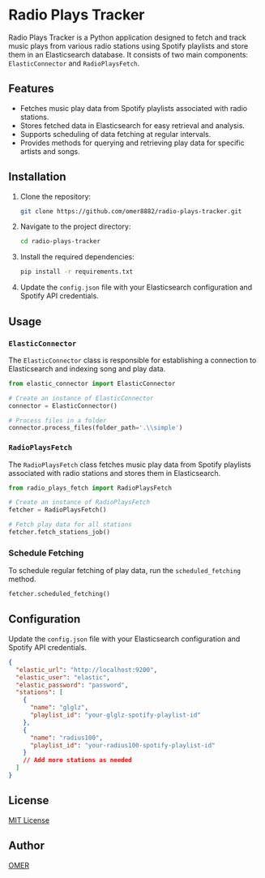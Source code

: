 # Radio Plays Tracker

Radio Plays Tracker is a Python application designed to fetch and track music plays from various radio stations using Spotify playlists and store them in an Elasticsearch database. It consists of two main components: `ElasticConnector` and `RadioPlaysFetch`.

## Features

- Fetches music play data from Spotify playlists associated with radio stations.
- Stores fetched data in Elasticsearch for easy retrieval and analysis.
- Supports scheduling of data fetching at regular intervals.
- Provides methods for querying and retrieving play data for specific artists and songs.

## Installation

1. Clone the repository:

   ```bash
   git clone https://github.com/omer8882/radio-plays-tracker.git
   ```

2. Navigate to the project directory:

   ```bash
   cd radio-plays-tracker
   ```

3. Install the required dependencies:

   ```bash
   pip install -r requirements.txt
   ```

4. Update the `config.json` file with your Elasticsearch configuration and Spotify API credentials.

## Usage

### `ElasticConnector`

The `ElasticConnector` class is responsible for establishing a connection to Elasticsearch and indexing song and play data.

```python
from elastic_connector import ElasticConnector

# Create an instance of ElasticConnector
connector = ElasticConnector()

# Process files in a folder
connector.process_files(folder_path='.\\simple')
```

### `RadioPlaysFetch`

The `RadioPlaysFetch` class fetches music play data from Spotify playlists associated with radio stations and stores them in Elasticsearch.

```python
from radio_plays_fetch import RadioPlaysFetch

# Create an instance of RadioPlaysFetch
fetcher = RadioPlaysFetch()

# Fetch play data for all stations
fetcher.fetch_stations_job()
```

### Schedule Fetching

To schedule regular fetching of play data, run the `scheduled_fetching` method.

```python
fetcher.scheduled_fetching()
```

## Configuration

Update the `config.json` file with your Elasticsearch configuration and Spotify API credentials.

```json
{
  "elastic_url": "http://localhost:9200",
  "elastic_user": "elastic",
  "elastic_password": "password",
  "stations": [
    {
      "name": "glglz",
      "playlist_id": "your-glglz-spotify-playlist-id"
    },
    {
      "name": "radius100",
      "playlist_id": "your-radius100-spotify-playlist-id"
    }
    // Add more stations as needed
  ]
}
```

## License

[MIT License](LICENSE)

## Author

[OMER](https://github.com/omer8882)